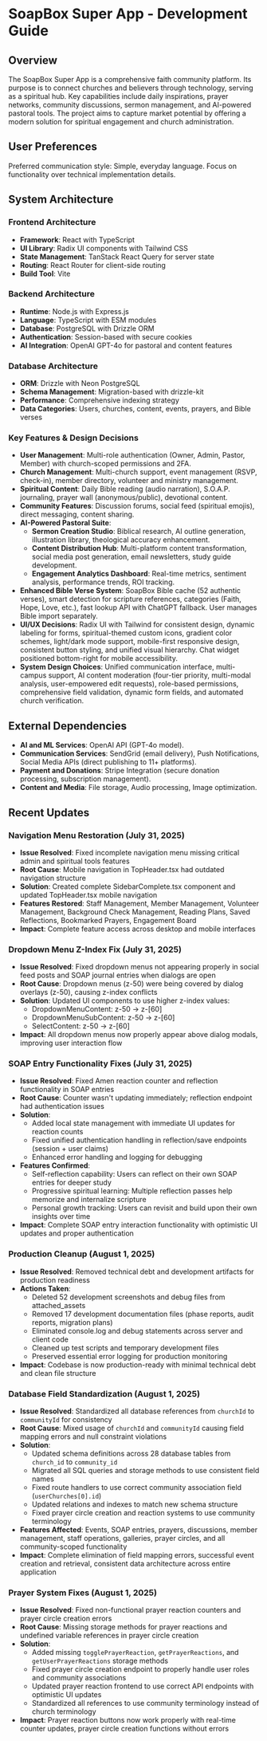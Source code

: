 # SoapBox Super App - Development Guide

## Overview
The SoapBox Super App is a comprehensive faith community platform. Its purpose is to connect churches and believers through technology, serving as a spiritual hub. Key capabilities include daily inspirations, prayer networks, community discussions, sermon management, and AI-powered pastoral tools. The project aims to capture market potential by offering a modern solution for spiritual engagement and church administration.

## User Preferences
Preferred communication style: Simple, everyday language.
Focus on functionality over technical implementation details.

## System Architecture

### Frontend Architecture
- **Framework**: React with TypeScript
- **UI Library**: Radix UI components with Tailwind CSS
- **State Management**: TanStack React Query for server state
- **Routing**: React Router for client-side routing
- **Build Tool**: Vite

### Backend Architecture
- **Runtime**: Node.js with Express.js
- **Language**: TypeScript with ESM modules
- **Database**: PostgreSQL with Drizzle ORM
- **Authentication**: Session-based with secure cookies
- **AI Integration**: OpenAI GPT-4o for pastoral and content features

### Database Architecture
- **ORM**: Drizzle with Neon PostgreSQL
- **Schema Management**: Migration-based with drizzle-kit
- **Performance**: Comprehensive indexing strategy
- **Data Categories**: Users, churches, content, events, prayers, and Bible verses

### Key Features & Design Decisions
- **User Management**: Multi-role authentication (Owner, Admin, Pastor, Member) with church-scoped permissions and 2FA.
- **Church Management**: Multi-church support, event management (RSVP, check-in), member directory, volunteer and ministry management.
- **Spiritual Content**: Daily Bible reading (audio narration), S.O.A.P. journaling, prayer wall (anonymous/public), devotional content.
- **Community Features**: Discussion forums, social feed (spiritual emojis), direct messaging, content sharing.
- **AI-Powered Pastoral Suite**:
    - **Sermon Creation Studio**: Biblical research, AI outline generation, illustration library, theological accuracy enhancement.
    - **Content Distribution Hub**: Multi-platform content transformation, social media post generation, email newsletters, study guide development.
    - **Engagement Analytics Dashboard**: Real-time metrics, sentiment analysis, performance trends, ROI tracking.
- **Enhanced Bible Verse System**: SoapBox Bible cache (52 authentic verses), smart detection for scripture references, categories (Faith, Hope, Love, etc.), fast lookup API with ChatGPT fallback. User manages Bible import separately.
- **UI/UX Decisions**: Radix UI with Tailwind for consistent design, dynamic labeling for forms, spiritual-themed custom icons, gradient color schemes, light/dark mode support, mobile-first responsive design, consistent button styling, and unified visual hierarchy. Chat widget positioned bottom-right for mobile accessibility.
- **System Design Choices**: Unified communication interface, multi-campus support, AI content moderation (four-tier priority, multi-modal analysis, user-empowered edit requests), role-based permissions, comprehensive field validation, dynamic form fields, and automated church verification.

## External Dependencies

- **AI and ML Services**: OpenAI API (GPT-4o model).
- **Communication Services**: SendGrid (email delivery), Push Notifications, Social Media APIs (direct publishing to 11+ platforms).
- **Payment and Donations**: Stripe Integration (secure donation processing, subscription management).
- **Content and Media**: File storage, Audio processing, Image optimization.

## Recent Updates

### Navigation Menu Restoration (July 31, 2025)
- **Issue Resolved**: Fixed incomplete navigation menu missing critical admin and spiritual tools features
- **Root Cause**: Mobile navigation in TopHeader.tsx had outdated navigation structure  
- **Solution**: Created complete SidebarComplete.tsx component and updated TopHeader.tsx mobile navigation
- **Features Restored**: Staff Management, Member Management, Volunteer Management, Background Check Management, Reading Plans, Saved Reflections, Bookmarked Prayers, Engagement Board
- **Impact**: Complete feature access across desktop and mobile interfaces

### Dropdown Menu Z-Index Fix (July 31, 2025)
- **Issue Resolved**: Fixed dropdown menus not appearing properly in social feed posts and SOAP journal entries when dialogs are open
- **Root Cause**: Dropdown menus (z-50) were being covered by dialog overlays (z-50), causing z-index conflicts
- **Solution**: Updated UI components to use higher z-index values:
  - DropdownMenuContent: z-50 → z-[60]
  - DropdownMenuSubContent: z-50 → z-[60]  
  - SelectContent: z-50 → z-[60]
- **Impact**: All dropdown menus now properly appear above dialog modals, improving user interaction flow

### SOAP Entry Functionality Fixes (July 31, 2025)
- **Issue Resolved**: Fixed Amen reaction counter and reflection functionality in SOAP entries
- **Root Cause**: Counter wasn't updating immediately; reflection endpoint had authentication issues
- **Solution**: 
  - Added local state management with immediate UI updates for reaction counts
  - Fixed unified authentication handling in reflection/save endpoints (session + user claims)
  - Enhanced error handling and logging for debugging
- **Features Confirmed**: 
  - Self-reflection capability: Users can reflect on their own SOAP entries for deeper study
  - Progressive spiritual learning: Multiple reflection passes help memorize and internalize scripture
  - Personal growth tracking: Users can revisit and build upon their own insights over time
- **Impact**: Complete SOAP entry interaction functionality with optimistic UI updates and proper authentication

### Production Cleanup (August 1, 2025)
- **Issue Resolved**: Removed technical debt and development artifacts for production readiness
- **Actions Taken**:
  - Deleted 52 development screenshots and debug files from attached_assets
  - Removed 17 development documentation files (phase reports, audit reports, migration plans)
  - Eliminated console.log and debug statements across server and client code
  - Cleaned up test scripts and temporary development files
  - Preserved essential error logging for production monitoring
- **Impact**: Codebase is now production-ready with minimal technical debt and clean file structure

### Database Field Standardization (August 1, 2025)
- **Issue Resolved**: Standardized all database references from `churchId` to `communityId` for consistency
- **Root Cause**: Mixed usage of `churchId` and `communityId` causing field mapping errors and null constraint violations
- **Solution**: 
  - Updated schema definitions across 28 database tables from `church_id` to `community_id`
  - Migrated all SQL queries and storage methods to use consistent field names
  - Fixed route handlers to use correct community association field (`userChurches[0].id`)
  - Updated relations and indexes to match new schema structure
  - Fixed prayer circle creation and reaction systems to use community terminology
- **Features Affected**: Events, SOAP entries, prayers, discussions, member management, staff operations, galleries, prayer circles, and all community-scoped functionality
- **Impact**: Complete elimination of field mapping errors, successful event creation and retrieval, consistent data architecture across entire application

### Prayer System Fixes (August 1, 2025)
- **Issue Resolved**: Fixed non-functional prayer reaction counters and prayer circle creation errors
- **Root Cause**: Missing storage methods for prayer reactions and undefined variable references in prayer circle creation
- **Solution**:
  - Added missing `togglePrayerReaction`, `getPrayerReactions`, and `getUserPrayerReactions` storage methods
  - Fixed prayer circle creation endpoint to properly handle user roles and community associations
  - Updated prayer reaction frontend to use correct API endpoints with optimistic UI updates
  - Standardized all references to use community terminology instead of church terminology
- **Impact**: Prayer reaction buttons now work properly with real-time counter updates, prayer circle creation functions without errors